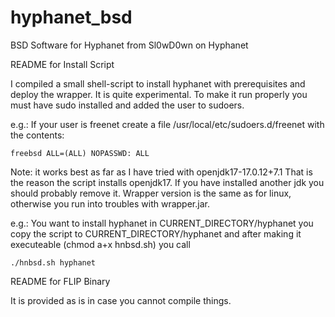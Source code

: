 # hyphanet_bsd
BSD Software for Hyphanet from Sl0wD0wn on Hyphanet


README for Install Script

I compiled a small shell-script to install hyphanet with prerequisites and deploy the wrapper. It is quite experimental.
To make it run properly you must have sudo installed and added the user to sudoers.

e.g.:
If your user is freenet create a file /usr/local/etc/sudoers.d/freenet with the contents:

    freebsd ALL=(ALL) NOPASSWD: ALL

Note: it works best as far as I have tried with openjdk17-17.0.12+7.1
That is the reason the script installs openjdk17. If you have installed another jdk you should probably remove it.
Wrapper version is the same as for linux, otherwise you run into troubles with wrapper.jar.

e.g.:
You want to install hyphanet in CURRENT_DIRECTORY/hyphanet
you copy the script to CURRENT_DIRECTORY/hyphanet and after making it executeable (chmod a+x hnbsd.sh) you call

    ./hnbsd.sh hyphanet

  README for FLIP Binary

  It is provided as is in case you cannot compile things.
